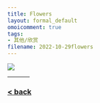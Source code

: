 ```yaml
---
title: Flowers
layout: formal_default
omoicomment: true
tags:
- 其他/欣赏
filename: 2022-10-29flowers
---
```


<img src="https://drive.google.com/thumbnail?id=1FJwvYOGTzOqhtzcqHOJVuihrZWtzBYap&sz=w1500" />
<hr style="width:50px;text-align:left;margin-left:0">
  
### [< back](https://wzetto.github.io/wz369.github.io/omoi_main/omoi.html)

<script>
  window.onload = function(){
    let txt = document.getElementById("side_text");
    txt.innerHTML = "Andy Warhol, 1974";
  }
</script>
  

